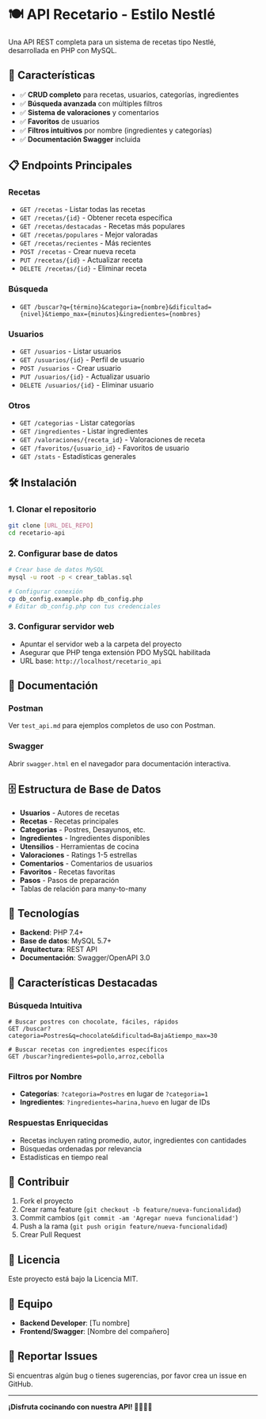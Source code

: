 # 🍽️ API Recetario - Estilo Nestlé

Una API REST completa para un sistema de recetas tipo Nestlé, desarrollada en PHP con MySQL.

## 🚀 Características

- ✅ **CRUD completo** para recetas, usuarios, categorías, ingredientes
- ✅ **Búsqueda avanzada** con múltiples filtros
- ✅ **Sistema de valoraciones** y comentarios
- ✅ **Favoritos** de usuarios
- ✅ **Filtros intuitivos** por nombre (ingredientes y categorías)
- ✅ **Documentación Swagger** incluida

## 📋 Endpoints Principales

### Recetas
- `GET /recetas` - Listar todas las recetas
- `GET /recetas/{id}` - Obtener receta específica
- `GET /recetas/destacadas` - Recetas más populares
- `GET /recetas/populares` - Mejor valoradas
- `GET /recetas/recientes` - Más recientes
- `POST /recetas` - Crear nueva receta
- `PUT /recetas/{id}` - Actualizar receta
- `DELETE /recetas/{id}` - Eliminar receta

### Búsqueda
- `GET /buscar?q={término}&categoria={nombre}&dificultad={nivel}&tiempo_max={minutos}&ingredientes={nombres}`

### Usuarios
- `GET /usuarios` - Listar usuarios
- `GET /usuarios/{id}` - Perfil de usuario
- `POST /usuarios` - Crear usuario
- `PUT /usuarios/{id}` - Actualizar usuario
- `DELETE /usuarios/{id}` - Eliminar usuario

### Otros
- `GET /categorias` - Listar categorías
- `GET /ingredientes` - Listar ingredientes
- `GET /valoraciones/{receta_id}` - Valoraciones de receta
- `GET /favoritos/{usuario_id}` - Favoritos de usuario
- `GET /stats` - Estadísticas generales

## 🛠️ Instalación

### 1. Clonar el repositorio
```bash
git clone [URL_DEL_REPO]
cd recetario-api
```

### 2. Configurar base de datos
```bash
# Crear base de datos MySQL
mysql -u root -p < crear_tablas.sql

# Configurar conexión
cp db_config.example.php db_config.php
# Editar db_config.php con tus credenciales
```

### 3. Configurar servidor web
- Apuntar el servidor web a la carpeta del proyecto
- Asegurar que PHP tenga extensión PDO MySQL habilitada
- URL base: `http://localhost/recetario_api`

## 📖 Documentación

### Postman
Ver `test_api.md` para ejemplos completos de uso con Postman.

### Swagger
Abrir `swagger.html` en el navegador para documentación interactiva.

## 🗄️ Estructura de Base de Datos

- **Usuarios** - Autores de recetas
- **Recetas** - Recetas principales
- **Categorias** - Postres, Desayunos, etc.
- **Ingredientes** - Ingredientes disponibles
- **Utensilios** - Herramientas de cocina
- **Valoraciones** - Ratings 1-5 estrellas
- **Comentarios** - Comentarios de usuarios
- **Favoritos** - Recetas favoritas
- **Pasos** - Pasos de preparación
- Tablas de relación para many-to-many

## 🔧 Tecnologías

- **Backend**: PHP 7.4+
- **Base de datos**: MySQL 5.7+
- **Arquitectura**: REST API
- **Documentación**: Swagger/OpenAPI 3.0

## 🌟 Características Destacadas

### Búsqueda Intuitiva
```
# Buscar postres con chocolate, fáciles, rápidos
GET /buscar?categoria=Postres&q=chocolate&dificultad=Baja&tiempo_max=30

# Buscar recetas con ingredientes específicos
GET /buscar?ingredientes=pollo,arroz,cebolla
```

### Filtros por Nombre
- **Categorías**: `?categoria=Postres` en lugar de `?categoria=1`
- **Ingredientes**: `?ingredientes=harina,huevo` en lugar de IDs

### Respuestas Enriquecidas
- Recetas incluyen rating promedio, autor, ingredientes con cantidades
- Búsquedas ordenadas por relevancia
- Estadísticas en tiempo real

## 🤝 Contribuir

1. Fork el proyecto
2. Crear rama feature (`git checkout -b feature/nueva-funcionalidad`)
3. Commit cambios (`git commit -am 'Agregar nueva funcionalidad'`)
4. Push a la rama (`git push origin feature/nueva-funcionalidad`)
5. Crear Pull Request

## 📝 Licencia

Este proyecto está bajo la Licencia MIT.

## 👥 Equipo

- **Backend Developer**: [Tu nombre]
- **Frontend/Swagger**: [Nombre del compañero]

## 🐛 Reportar Issues

Si encuentras algún bug o tienes sugerencias, por favor crea un issue en GitHub.

---

**¡Disfruta cocinando con nuestra API! 👨‍🍳👩‍🍳**